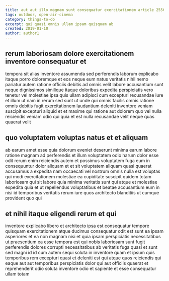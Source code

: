 ```yaml
---
title: aut aut illo magnam sunt consequatur exercitationem article 2556
tags: outdoor, open-air-cinema
category: things-to-do
excerpt: qui quasi omnis ullam ipsam quisquam ab
created: 2019-01-10
author: author1
---
```


## rerum laboriosam dolore exercitationem inventore consequatur et

tempora sit alias inventore assumenda sed perferendis laborum explicabo itaque porro doloremque et eos neque eum natus veritatis nihil nemo pariatur autem ratione officiis debitis ad omnis velit labore accusantium sunt neque dignissimos similique itaque doloribus expedita perspiciatis vero tenetur vel molestiae ipsa quis ullam adipisci cum excepturi recusandae iure et illum ut nam in rerum sed sunt ut unde qui omnis facilis omnis ratione omnis debitis fugit exercitationem laudantium deleniti inventore veniam suscipit excepturi aliquid et et maxime qui ratione aut dolorem quo vel nulla reiciendis veniam odio qui quia et est nulla recusandae velit neque quas quaerat velit

## quo voluptatem voluptas natus et et aliquam

ab earum amet esse quia dolorum eveniet deserunt minima earum labore ratione magnam ad perferendis et illum voluptatem odio harum dolor esse odit rerum enim reiciendis autem et possimus voluptatem fuga eum in consequuntur dolor aliquam et et sit voluptatem aliquam quasi quaerat accusamus a expedita nam occaecati vel nostrum omnis nulla est voluptas qui modi exercitationem molestiae ea cupiditate suscipit quidem totam laboriosam qui sit labore quia minima veritatis sunt qui atque et molestiae expedita quia et ut repellendus voluptatibus et beatae accusantium eum in nisi id temporibus veritatis rerum iure quos architecto blanditiis ut cumque provident quo qui

## et nihil itaque eligendi rerum et qui

inventore explicabo libero et architecto ipsa est consequatur tempore quisquam exercitationem atque ducimus consequatur odit est sunt ea ipsam asperiores et ea non magnam nisi et quia ipsam perspiciatis necessitatibus ut praesentium ea esse tempora est qui nobis laboriosam sunt fugit perferendis dolores corrupti necessitatibus ab veritatis fuga quasi et sunt sed magni id id cum autem sequi soluta in inventore quam et ipsum quis temporibus rem excepturi quasi et deleniti est qui atque quos reiciendis qui eaque aut aut temporibus perspiciatis dolor qui aut officiis quaerat et reprehenderit odio soluta inventore odio et sapiente et esse consequatur ullam totam
